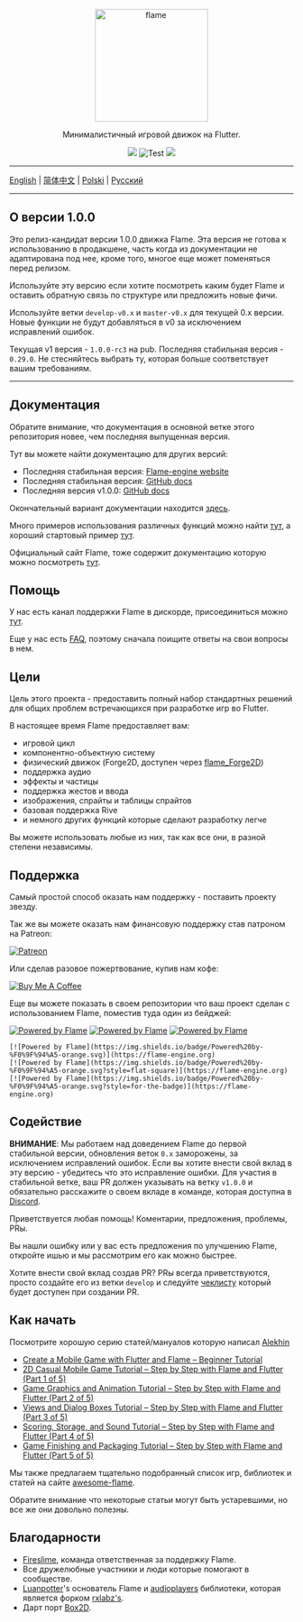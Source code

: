 
<p align="center">
  <a href="https://flame-engine.org">
    <img alt="flame" width="200px" src="https://user-images.githubusercontent.com/6718144/101553774-3bc7b000-39ad-11eb-8a6a-de2daa31bd64.png">
  </a>
</p>

<p align="center">
Минималистичный игровой движок на Flutter.
</p>

<p align="center">
  <a title="Pub" href="https://pub.dartlang.org/packages/flame" ><img src="https://img.shields.io/pub/v/flame.svg?style=popout" /></a> <img src="https://github.com/flame-engine/flame/workflows/Test/badge.svg?branch=master&event=push" alt="Test" /> <a title="Discord" href="https://discord.gg/pxrBmy4" ><img src="https://img.shields.io/discord/509714518008528896.svg" /></a>
</p>

---

[English](/README.md) | [简体中文](/i18n/README-ZH.md) | [Polski](/i18n/README-PL.md) | [Русский](/i18n/README-RU.md)

---

## О версии 1.0.0

Это релиз-кандидат версии 1.0.0 движка Flame. Эта версия не готова к использованию в продакшене, часть когда из документации не адаптирована под нее, кроме того, многое еще может поменяться перед релизом.

Используйте эту версию если хотите посмотреть каким будет Flame и оставить обратную связь по структуре или предложить новые фичи.

Используйте ветки `develop-v0.x` и `master-v0.x` для текущей 0.x версии. Новые функции не будут добавляться в v0 за исключением исправлений ошибок.

Текущая v1 версия - `1.0.0-rc3` на pub. Последняя стабильная версия - `0.29.0`. Не стесняйтесь выбрать ту, которая больше соответствует вашим требованиям.

---


## Документация

Обратите внимание, что документация в основной ветке этого репозитория новее, чем последняя выпущенная версия.

Тут вы можете найти документацию для других версий:
- Последняя стабильная версия: [Flame-engine website](https://flame-engine.org/)
- Последняя стабильная версия: [GitHub docs](https://github.com/flame-engine/flame/tree/master-v0.x/doc)
- Последняя версия v1.0.0: [GitHub docs](https://github.com/flame-engine/flame/tree/1.0.0-rc3/doc)

Окончательный вариант документации находится [здесь](doc/README.md).

Много примеров использования различных функций можно найти [тут](doc/examples), а хороший стартовый пример [тут](/example).

Официальный сайт Flame, тоже содержит документацию которую можно посмотреть [тут](https://flame-engine.org/).

## Помощь

У нас есть канал поддержки Flame в дискорде, присоединиться можно [тут](https://discord.gg/pxrBmy4).

Еще у нас есть [FAQ](FAQ.md), поэтому сначала поищите ответы на свои вопросы в нем.

## Цели

Цель этого проекта - предоставить полный набор стандартных решений для общих проблем встречающихся при разработке игр во Flutter.

В настоящее время Flame предоставляет вам:
 - игровой цикл
 - компонентно-объектную систему
 - физический движок (Forge2D, доступен через [flame_Forge2D](https://github.com/flame-engine/flame_Forge2D))
 - поддержка аудио
 - эффекты и частицы
 - поддержка жестов и ввода
 - изображения, спрайты и таблицы спрайтов
 - базовая поддержка Rive
 - и немного других функций которые сделают разработку легче

Вы можете использовать любые из них, так как все они, в разной степени независимы.

## Поддержка

Самый простой способ оказать нам поддержку - поставить проекту звезду.

Так же вы можете оказать нам финансовую поддержку став патроном на Patreon:

[![Patreon](https://c5.patreon.com/external/logo/become_a_patron_button.png)](https://www.patreon.com/fireslime)

Или сделав разовое пожертвование, купив нам кофе:

[![Buy Me A Coffee](https://user-images.githubusercontent.com/835641/60540201-fcd7fa00-9ce4-11e9-87ec-1e98568e9f58.png)](https://www.buymeacoffee.com/fireslime)

Еще вы можете показать в своем репозитории что ваш проект сделан с использованием Flame, поместив туда один из бейджей:

[![Powered by Flame](https://img.shields.io/badge/Powered%20by-%F0%9F%94%A5-orange.svg)](https://flame-engine.org)
[![Powered by Flame](https://img.shields.io/badge/Powered%20by-%F0%9F%94%A5-orange.svg?style=flat-square)](https://flame-engine.org)
[![Powered by Flame](https://img.shields.io/badge/Powered%20by-%F0%9F%94%A5-orange.svg?style=for-the-badge)](https://flame-engine.org)

```
[![Powered by Flame](https://img.shields.io/badge/Powered%20by-%F0%9F%94%A5-orange.svg)](https://flame-engine.org)
[![Powered by Flame](https://img.shields.io/badge/Powered%20by-%F0%9F%94%A5-orange.svg?style=flat-square)](https://flame-engine.org)
[![Powered by Flame](https://img.shields.io/badge/Powered%20by-%F0%9F%94%A5-orange.svg?style=for-the-badge)](https://flame-engine.org)
```

## Содействие

__ВНИМАНИЕ__: Мы работаем над доведением Flame до первой стабильной версии, обновления веток `0.x` заморожены, за исключением исправлений ошибок. Если вы хотите внести свой вклад в эту версию - убедитесь что это исправление ошибки. Для участия в стабильной ветке, ваш PR должен указывать на ветку `v1.0.0` и обязательно расскажите о своем вкладе в команде, которая доступна в [Discord](https://discord.gg/pxrBmy4).

Приветствуется любая помощь! Коментарии, предложения, проблемы, PRы.

Вы нашли ошибку или у вас есть предложения по улучшению Flame, откройте ишью и мы рaсcмотрим его как можно быстрее.

Хотите внести свой вклад создав PR? PRы всегда приветствуются, просто создайте его из ветки `develop` и следуйте [чеклисту](.github/pull_request_template.md) который будет доступен при создании PR.

## Как начать

Посмотрите хорошую серию статей/мануалов которую написал [Alekhin](https://github.com/japalekhin)

 - [Create a Mobile Game with Flutter and Flame – Beginner Tutorial](https://jap.alekhin.io/create-mobile-game-flutter-flame-beginner-tutorial)
 - [2D Casual Mobile Game Tutorial – Step by Step with Flame and Flutter (Part 1 of 5)](https://jap.alekhin.io/2d-casual-mobile-game-tutorial-flame-flutter-part-1)
 - [Game Graphics and Animation Tutorial – Step by Step with Flame and Flutter (Part 2 of 5)](https://jap.alekhin.io/game-graphics-and-animation-tutorial-flame-flutter-part-2)
 - [Views and Dialog Boxes Tutorial – Step by Step with Flame and Flutter (Part 3 of 5)](https://jap.alekhin.io/views-dialog-boxes-tutorial-flame-flutter-part-3)
 - [Scoring, Storage, and Sound Tutorial – Step by Step with Flame and Flutter (Part 4 of 5)](https://jap.alekhin.io/scoring-storage-sound-tutorial-flame-flutter-part-4)
 - [Game Finishing and Packaging Tutorial – Step by Step with Flame and Flutter (Part 5 of 5)](https://jap.alekhin.io/game-finishing-packaging-tutorial-flame-flutter-part-5)

Мы также предлагаем тщательно подобранный список игр, библиотек и статей на сайте [awesome-flame](https://github.com/flame-engine/awesome-flame).

Обратите внимание что некоторые статьи могут быть устаревшими, но все же они довольно полезны.

## Благодарности

 * [Fireslime](https://fireslime.xyz), команда ответственная за поддержку Flame.
 * Все дружелюбные участники и люди которые помогают в сообществе.
 * [Luanpotter](https://github.com/luanpotter)'s основатель Flame и [audioplayers](https://github.com/luanpotter/audioplayer) библиотеки, которая является форком [rxlabz's](https://github.com/rxlabz/audioplayer).
 * Дарт порт [Box2D](https://github.com/google/box2d.dart).
